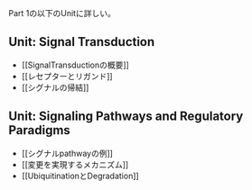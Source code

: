 Part 1の以下のUnitに詳しい。

## Unit: Signal Transduction

- [[SignalTransductionの概要]]
- [[レセプターとリガンド]]
- [[シグナルの帰結]]

## Unit: Signaling Pathways and Regulatory Paradigms

- [[シグナルpathwayの例]]
- [[変更を実現するメカニズム]]
- [[UbiquitinationとDegradation]]
